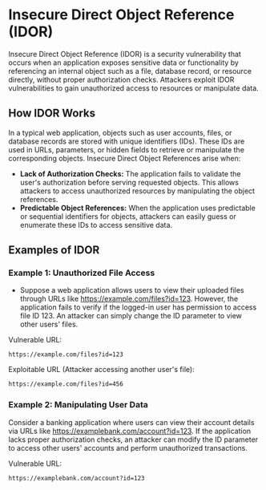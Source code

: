# Insecure Direct Object Reference (IDOR)

Insecure Direct Object Reference (IDOR) is a security vulnerability that occurs when an application exposes sensitive data or functionality by referencing an internal object such as a file, database record, or resource directly, without proper authorization checks. Attackers exploit IDOR vulnerabilities to gain unauthorized access to resources or manipulate data.

## How IDOR Works
In a typical web application, objects such as user accounts, files, or database records are stored with unique identifiers (IDs). These IDs are used in URLs, parameters, or hidden fields to retrieve or manipulate the corresponding objects. Insecure Direct Object References arise when:

- **Lack of Authorization Checks:** The application fails to validate the user's authorization before serving requested objects. This allows attackers to access unauthorized resources by manipulating the object references.
- **Predictable Object References:** When the application uses predictable or sequential identifiers for objects, attackers can easily guess or enumerate these IDs to access sensitive data.

## Examples of IDOR

### Example 1: Unauthorized File Access
- Suppose a web application allows users to view their uploaded files through URLs like https://example.com/files?id=123. However, the application fails to verify if the logged-in user has permission to access file ID 123. An attacker can simply change the ID parameter to view other users' files.

Vulnerable URL:


```
https://example.com/files?id=123
```

Exploitable URL (Attacker accessing another user's file):
```bash
https://example.com/files?id=456
```

### Example 2: Manipulating User Data
Consider a banking application where users can view their account details via URLs like https://examplebank.com/account?id=123. If the application lacks proper authorization checks, an attacker can modify the ID parameter to access other users' accounts and perform unauthorized transactions.

Vulnerable URL:
```bash
https://examplebank.com/account?id=123
```


 
